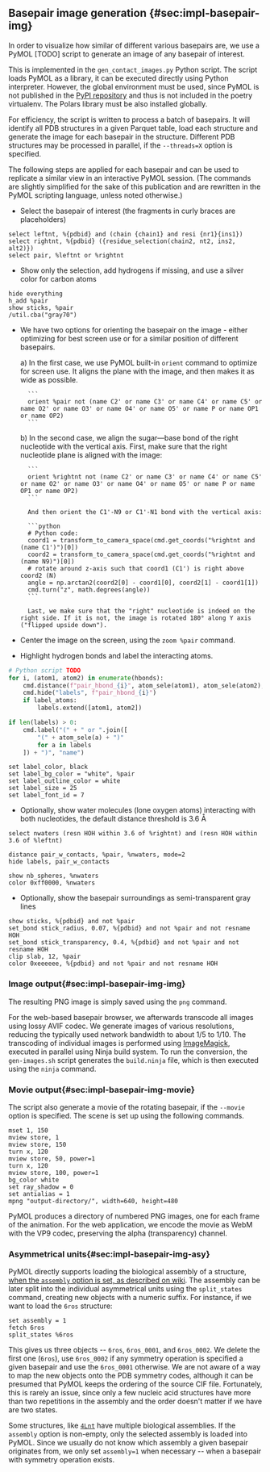 ## Basepair image generation {#sec:impl-basepair-img}

In order to visualize how similar of different various basepairs are, we use a PyMOL [TODO] script to generate an image of any basepair of interest.

This is implemented in the `gen_contact_images.py` Python script.
The script loads PyMOL as a library, it can be executed directly using Python interpreter.
However, the global environment must be used, since PyMOL is not published in the [PyPI repository](https://pypi.org/) and thus is not included in the poetry virtualenv.
The Polars library must be also installed globally.

For efficiency, the script is written to process a batch of basepairs.
It will identify all PDB structures in a given Parquet table, load each structure and generate the image for each basepair in the structure.
Different PDB structures may be processed in parallel, if the `--threads=X` option is specified.

The following steps are applied for each basepair and can be used to replicate a similar view in an interactive PyMOL session. (The commands are slightly simplified for the sake of this publication and are rewritten in the PyMOL scripting language, unless noted otherwise.)

* Select the basepair of interest (the fragments in curly braces are placeholders)

```
select leftnt, %{pdbid} and (chain {chain1} and resi {nr1}{ins1})
select rightnt, %{pdbid} ({residue_selection(chain2, nt2, ins2, alt2)})
select pair, %leftnt or %rightnt
```

* Show only the selection, add hydrogens if missing, and use a silver color for carbon atoms

```
hide everything
h_add %pair
show sticks, %pair
/util.cba("gray70")
```

* We have two options for orienting the basepair on the image - either optimizing for best screen use or for a similar position of different basepairs.

    a) In the first case, we use PyMOL built-in `orient` command to optimize for screen use. It aligns the plane with the image, and then makes it as wide as possible.

        ```
        orient %pair not (name C2' or name C3' or name C4' or name C5' or name O2' or name O3' or name O4' or name O5' or name P or name OP1 or name OP2)
        ```

    b) In the second case, we align the sugar—base bond of the right nucleotide with the vertical axis. First, make sure that the right nucleotide plane is aligned with the image:

        ```
        orient %rightnt not (name C2' or name C3' or name C4' or name C5' or name O2' or name O3' or name O4' or name O5' or name P or name OP1 or name OP2)
        ```

        And then orient the C1'-N9 or C1'-N1 bond with the vertical axis:

        ```python
        # Python code:
        coord1 = transform_to_camera_space(cmd.get_coords("%rightnt and (name C1')")[0])
        coord2 = transform_to_camera_space(cmd.get_coords("%rightnt and (name N9)")[0])
        # rotate around z-axis such that coord1 (C1') is right above coord2 (N)
        angle = np.arctan2(coord2[0] - coord1[0], coord2[1] - coord1[1])
        cmd.turn("z", math.degrees(angle))
        ```

        Last, we make sure that the "right" nucleotide is indeed on the right side. If it is not, the image is rotated 180° along Y axis ("flipped upside down").

* Center the image on the screen, using the `zoom %pair` command.
* Highlight hydrogen bonds and label the interacting atoms. <!-- For each hydrogen bond, we apply (using `{atom1}` and `{atom2}` placeholders) -->
```python
# Python script TODO
for i, (atom1, atom2) in enumerate(hbonds):
    cmd.distance(f"pair_hbond_{i}", atom_sele(atom1), atom_sele(atom2), mode=0)
    cmd.hide("labels", f"pair_hbond_{i}")
    if label_atoms:
        labels.extend([atom1, atom2])

if len(labels) > 0:
    cmd.label("(" + " or ".join([
        "(" + atom_sele(a) + ")"
        for a in labels
    ]) + ")", "name")
```

```
set label_color, black
set label_bg_color = "white", %pair
set label_outline_color = white
set label_size = 25
set label_font_id = 7
```

* Optionally, show water molecules (lone oxygen atoms) interacting with both nucleotides, the default distance threshold is 3.6 Å

```
select nwaters (resn HOH within 3.6 of %rightnt) and (resn HOH within 3.6 of %leftnt)

distance pair_w_contacts, %pair, %nwaters, mode=2
hide labels, pair_w_contacts

show nb_spheres, %nwaters
color 0xff0000, %nwaters
```

* Optionally, show the basepair surroundings as semi-transparent gray lines

```
show sticks, %{pdbid} and not %pair
set_bond stick_radius, 0.07, %{pdbid} and not %pair and not resname HOH
set_bond stick_transparency, 0.4, %{pdbid} and not %pair and not resname HOH
clip slab, 12, %pair
color 0xeeeeee, %{pdbid} and not %pair and not resname HOH
```

### Image output{#sec:impl-basepair-img-img}

The resulting PNG image is simply saved using the `png` command.

For the web-based basepair browser, we afterwards transcode all images using lossy AVIF codec.
We generate images of various resolutions, reducing the typically used network bandwidth to about 1/5 to 1/10.
The transcoding of individual images is performed using [ImageMagick](https://imagemagick.org), executed in parallel using Ninja build system.
To run the conversion, the `gen-images.sh` script generates the `build.ninja` file, which is then executed using the `ninja` command.

<!-- -rw-r--r-- 1 exyi exyi  23K Mar 21 17:15 img/1duh/A_56-A_53-1080.avif
-rw-r--r-- 1 exyi exyi  32K Mar 20 11:32 img/1duh/A_56-A_53-1440.avif
-rw-r--r-- 1 exyi exyi  39K Mar 21 09:39 img/1duh/A_56-A_53-1440.webp
-rw-r--r-- 1 exyi exyi  16K Mar 22 19:57 img/1duh/A_56-A_53-450.avif
-rw-r--r-- 1 exyi exyi  23K Mar  1 10:45 img/1duh/A_56-A_53-450.webp
-rw-r--r-- 1 exyi exyi  16K Mar 22 10:34 img/1duh/A_56-A_53-720.avif
-rw-r--r-- 1 exyi exyi 1.5M Oct 29 12:13 img/1duh/A_56-A_53.mp4
-rw-r--r-- 1 exyi exyi 152K Oct 29 12:12 img/1duh/A_56-A_53.png
-rw-r--r-- 1 exyi exyi  50K Mar 30 15:05 img/1duh/A_56-A_53-rotX-1080.avif
-rw-r--r-- 1 exyi exyi  57K Mar 30 10:55 img/1duh/A_56-A_53-rotX-1440.avif
-rw-r--r-- 1 exyi exyi  33K Mar 30 18:24 img/1duh/A_56-A_53-rotX-720.avif
-rw-r--r-- 1 exyi exyi 325K Mar 29 14:05 img/1duh/A_56-A_53-rotX.png -->

### Movie output{#sec:impl-basepair-img-movie}

The script also generate a movie of the rotating basepair, if the `--movie` option is specified.
The scene is set up using the following commands.

```
mset 1, 150
mview store, 1
mview store, 150
turn x, 120
mview store, 50, power=1
turn x, 120
mview store, 100, power=1
bg_color white
set ray_shadow = 0
set antialias = 1
mpng "output-directory/", width=640, height=480
```

PyMOL produces a directory of numbered PNG images, one for each frame of the animation.
For the web application, we encode the movie as WebM with the VP9 codec, preserving the alpha (transparency) channel.

### Asymmetrical units{#sec:impl-basepair-img-asy}

PyMOL directly supports loading the biological assembly of a structure, [when the `assembly` option is set, as described on wiki](https://pymolwiki.org/index.php/Assembly).
The assembly can be later split into the individual asymmetrical units using the `split_states` command, creating new objects with a numeric suffix.
For instance, if we want to load the `6ros` structure:

```
set assembly = 1
fetch 6ros
split_states %6ros
```

This gives us three objects -- `6ros`, `6ros_0001`, and `6ros_0002`.
We delete the first one (`6ros`), use `6ros_0002` if any symmetry operation is specified a given basepair and use the `6ros_0001` otherwise.
We are not aware of a way to map the new objects onto the PDB symmetry codes, although it can be presumed that PyMOL keeps the ordering of the source CIF file.
Fortunately, this is rarely an issue, since only a few nucleic acid structures have more than two repetitions in the assembly and the order doesn't matter if we have are two states.
<!-- Since ignorance is bliss, we simply use the second object when no symmetry operation is specified -->


Some structures, like [`4Lnt`](https://www.rcsb.org/structure/4Lnt) have multiple biological assemblies.
If the `assembly` option is non-empty, only the selected assembly is loaded into PyMOL.
Since we usually do not know which assembly a given basepair originates from, we only set `assembly=1` when necessary -- when a basepair with symmetry operation exists.
